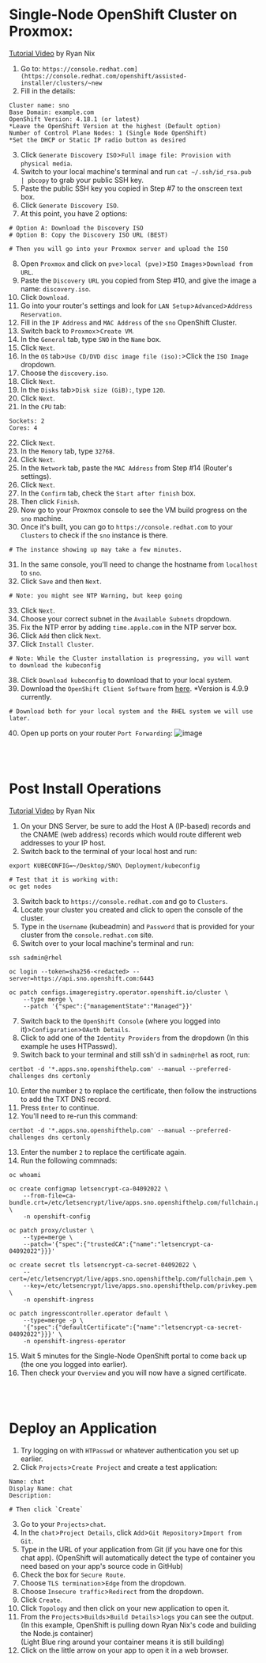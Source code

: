 # Single-Node OpenShift Cluster on Proxmox:
[Tutorial Video](https://www.youtube.com/watch?v=leJa9HmvdI0&t=13s) by Ryan Nix

1) Go to: `https://console.redhat.com](https://console.redhat.com/openshift/assisted-installer/clusters/~new`
2) Fill in the details:
```
Cluster name: sno
Base Domain: example.com
OpenShift Version: 4.18.1 (or latest)
*Leave the OpenShift Version at the highest (Default option)
Number of Control Plane Nodes: 1 (Single Node OpenShift)
*Set the DHCP or Static IP radio button as desired
```
3) Click `Generate Discovery ISO`>`Full image file: Provision with physical media`.
4) Switch to your local machine's terminal and run `cat ~/.ssh/id_rsa.pub | pbcopy` to grab your public SSH key.
5) Paste the public SSH key you copied in Step #7 to the onscreen text box.
6) Click `Generate Discovery ISO`.
7) At this point, you have 2 options:
```
# Option A: Download the Discovery ISO
# Option B: Copy the Discovery ISO URL (BEST)

# Then you will go into your Proxmox server and upload the ISO
```
8) Open `Proxmox` and click on `pve`>`local (pve)`>`ISO Images`>`Download from URL`.
9) Paste the `Discovery URL` you copied from Step #10, and give the image a name: `discovery.iso`.
10) Click `Download`.
11) Go into your router's settings and look for `LAN Setup`>`Advanced`>`Address Reservation`.
12) Fill in the `IP Address` and `MAC Address` of the `sno` OpenShift Cluster.
13) Switch back to `Proxmox`>`Create VM`.
14) In the `General` tab, type `SNO` in the `Name` box.
15) Click `Next`.
16) In the `OS` tab>`Use CD/DVD disc image file (iso):`>Click the `ISO Image` dropdown.
17) Choose the `discovery.iso`.
18) Click `Next`.
19) In the `Disks` tab>`Disk size (GiB):`, type `120`.
20) Click `Next`.
21) In the `CPU` tab:
```
Sockets: 2
Cores: 4
```
22) Click `Next`.
23) In the `Memory` tab, type `32768`.
24) Click `Next`.
25) In the `Network` tab, paste the `MAC Address` from Step #14 (Router's settings).
26) Click `Next`.
27) In the `Confirm` tab, check the `Start after finish` box.
28) Then click `Finish`.
29) Now go to your Proxmox console to see the VM build progress on the `sno` machine.
30) Once it's built, you can go to `https://console.redhat.com` to your `Clusters` to check if the `sno` instance is there.
```
# The instance showing up may take a few minutes.
```
31) In the same console, you'll need to change the hostname from `localhost` to `sno`.
32) Click `Save` and then `Next`.
```
# Note: you might see NTP Warning, but keep going
```
33) Click `Next`.
34) Choose your correct subnet in the `Available Subnets` dropdown.
35) Fix the NTP error by adding `time.apple.com` in the NTP server box.
36) Click `Add` then click `Next`.
37) Click `Install Cluster`.
```
# Note: While the Cluster installation is progressing, you will want to download the kubeconfig 
```
38) Click `Download kubeconfig` to download that to your local system.
39) Download the `OpenShift Client Software` from [here](https://mirror.openshift.com/pub/openshift-v4/x86_64/clients/ocp/4.9.9/). *Version is 4.9.9 currently.
```
# Download both for your local system and the RHEL system we will use later.
```
40) Open up ports on your router `Port Forwarding`:
![image](https://github.com/user-attachments/assets/d6e4413b-d205-4595-b9c9-6952dcd53919)

<br><br>
# Post Install Operations
[Tutorial Video](https://www.youtube.com/watch?v=leJa9HmvdI0&t=514s) by Ryan Nix

1) On your DNS Server, be sure to add the Host A (IP-based) records and the CNAME (web address) records which would route different web addresses to your IP host.
2) Switch back to the terminal of your local host and run:
```
export KUBECONFIG=~/Desktop/SNO\ Deployment/kubeconfig

# Test that it is working with:
oc get nodes
```
3) Switch back to `https://console.redhat.com` and go to `Clusters`.
4) Locate your cluster you created and click to open the console of the cluster.
5) Type in the `Username` (kubeadmin) and `Password` that is provided for your cluster from the `console.redhat.com` site.
6) Switch over to your local machine's terminal and run:
```
ssh sadmin@rhel

oc login --token=sha256-<redacted> --server=https://api.sno.openshift.com:6443

oc patch configs.imageregistry.operator.openshift.io/cluster \
    --type merge \
    --patch '{"spec":{"managementState":"Managed"}}'
```
7) Switch back to the `OpenShift Console` (where you logged into it)>`Configuration`>`OAuth Details`.
8) Click to add one of the `Identity Providers` from the dropdown (In this example he uses HTPasswd).
9) Switch back to your terminal and still ssh'd in `sadmin@rhel` as root, run:
```
certbot -d '*.apps.sno.openshifthelp.com' --manual --preferred-challenges dns certonly
```
10) Enter the number `2` to replace the certificate, then follow the instructions to add the TXT DNS record.
11) Press `Enter` to continue.
12) You'll need to re-run this command:
```
certbot -d '*.apps.sno.openshifthelp.com' --manual --preferred-challenges dns certonly
```
13) Enter the number `2` to replace the certificate again.
14) Run the following commnads:
```
oc whoami

oc create configmap letsencrypt-ca-04092022 \
    --from-file=ca-bundle.crt=/etc/letsencrypt/live/apps.sno.openshifthelp.com/fullchain.pem \
    -n openshift-config

oc patch proxy/cluster \
    --type=merge \
    --patch='{"spec":{"trustedCA":{"name":"letsencrypt-ca-04092022"}}}'

oc create secret tls letsencrypt-ca-secret-04092022 \
    --cert=/etc/letsencrypt/live/apps.sno.openshifthelp.com/fullchain.pem \
    --key=/etc/letsencrypt/live/apps.sno.openshifthelp.com/privkey.pem \
    -n openshift-ingress

oc patch ingresscontroller.operator default \
    --type=merge -p \
    '{"spec":{"defaultCertificate":{"name":"letsencrypt-ca-secret-04092022"}}}' \
    -n openshift-ingress-operator
```
15) Wait 5 minutes for the Single-Node OpenShift portal to come back up (the one you logged into earlier).
16) Then check your `Overview` and you will now have a signed certificate.

<br><br>
# Deploy an Application

1) Try logging on with `HTPasswd` or whatever authentication you set up earlier.
2) Click `Projects`>`Create Project` and create a test application:
```
Name: chat
Display Name: chat
Description:

# Then click `Create`
```
3) Go to your `Projects`>`chat`.
4) In the `chat`>`Project Details`, click `Add`>`Git Repository`>`Import from Git`.
5) Type in the URL of your application from Git (if you have one for this chat app).
(OpenShift will automatically detect the type of container you need based on your app's source code in GitHub)
6) Check the box for `Secure Route`.
7) Choose `TLS termination`>`Edge` from the dropdown.
8) Choose `Insecure traffic`>`Redirect` from the dropdown.
9) Click `Create`.
10) Click `Topology` and then click on your new application to open it.
11) From the `Projects`>`Builds`>`Build Details`>`logs` you can see the output. \
(In this example, OpenShift is pulling down Ryan Nix's code and building the Node.js container) \
(Light Blue ring around your container means it is still building)
12) Click on the little arrow on your app to open it in a web browser.
